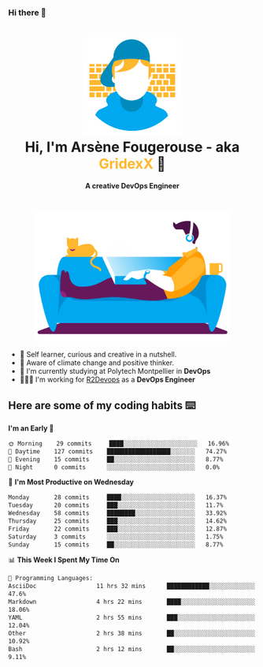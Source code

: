 ### Hi there 👋

<!--
**GridexX/gridexx** is a ✨ _special_ ✨ repository because its `README.md` (this file) appears on your GitHub profile.

Here are some ideas to get you started:

- 🔭 I’m currently working on ...
- 🌱 I’m currently learning ...
- 👯 I’m looking to collaborate on ...
- 🤔 I’m looking for help with ...
- 💬 Ask me about ...
- 📫 How to reach me: ...
- 😄 Pronouns: ...
- ⚡ Fun fact: ...
-->


<!-- Header -->
<h1 align="center">
  <img src="./images/user_profile.png" width="200">
  <br>
  Hi, I'm Arsène Fougerouse - aka <span style="color:#ffb72e">GridexX</span> 👋
</h1>


<p align="center">
  <b>A creative DevOps Engineer </b>
</p>
<br/>
<p align="center">
  <img src="./images/man_couch.png" width="400">
</p>

- 🎨 Self learner, curious and creative in a nutshell. 
- 🌱 Aware of climate change and positive thinker.
- 📕 I'm currently studying at Polytech Montpellier in **DevOps**
- 👨🏻‍💻 I'm working for [R2Devops](https://r2devops.io) as a **DevOps Engineer**


## Here are some of my coding habits ⌨️

<!-- Add a section about tech and Ops stack
  Like this one : https://github.com/Xanthus58#-tech-stack
-->
<!--START_SECTION:waka-->
**I'm an Early 🐤** 

```text
🌞 Morning    29 commits     ████░░░░░░░░░░░░░░░░░░░░░   16.96% 
🌆 Daytime    127 commits    ██████████████████░░░░░░░   74.27% 
🌃 Evening    15 commits     ██░░░░░░░░░░░░░░░░░░░░░░░   8.77% 
🌙 Night      0 commits      ░░░░░░░░░░░░░░░░░░░░░░░░░   0.0%

```
📅 **I'm Most Productive on Wednesday** 

```text
Monday       28 commits     ████░░░░░░░░░░░░░░░░░░░░░   16.37% 
Tuesday      20 commits     ███░░░░░░░░░░░░░░░░░░░░░░   11.7% 
Wednesday    58 commits     ████████░░░░░░░░░░░░░░░░░   33.92% 
Thursday     25 commits     ███░░░░░░░░░░░░░░░░░░░░░░   14.62% 
Friday       22 commits     ███░░░░░░░░░░░░░░░░░░░░░░   12.87% 
Saturday     3 commits      ░░░░░░░░░░░░░░░░░░░░░░░░░   1.75% 
Sunday       15 commits     ██░░░░░░░░░░░░░░░░░░░░░░░   8.77%

```


📊 **This Week I Spent My Time On** 

```text
💬 Programming Languages: 
AsciiDoc                 11 hrs 32 mins      ████████████░░░░░░░░░░░░░   47.6% 
Markdown                 4 hrs 22 mins       ████░░░░░░░░░░░░░░░░░░░░░   18.06% 
YAML                     2 hrs 55 mins       ███░░░░░░░░░░░░░░░░░░░░░░   12.04% 
Other                    2 hrs 38 mins       ██░░░░░░░░░░░░░░░░░░░░░░░   10.92% 
Bash                     2 hrs 12 mins       ██░░░░░░░░░░░░░░░░░░░░░░░   9.11%

```


<!--END_SECTION:waka-->
